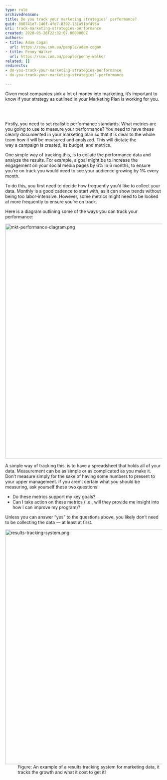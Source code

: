 ```yaml
---
type: rule
archivedreason: 
title: Do you track your marketing strategies’ performance?
guid: 880741e7-140f-4fe7-8392-131a91bf495a
uri: track-marketing-strategies-performance
created: 2020-05-26T22:32:07.0000000Z
authors:
- title: Adam Cogan
  url: https://ssw.com.au/people/adam-cogan
- title: Penny Walker
  url: https://ssw.com.au/people/penny-walker
related: []
redirects:
- do-you-track-your-marketing-strategies-performance
- do-you-track-your-marketing-strategies’-performance

---
```



<p class="ssw15-rteElement-P">Given most companies sink a lot of money into marketing, it’s important to know if your strategy as outlined in your Marketing Plan is working for you.​<br></p>
<br><excerpt class='endintro'></excerpt><br>
<p class="ssw15-rteElement-P">​Firstly, you need to set realistic performance standards.&#160;What metrics are you going to use to measure your performance?&#160;You&#160;need to have these clearly documented in your marketing plan&#160;so that it is clear to the whole team how it will be measured and analyzed.&#160;This will&#160;dictate the way&#160;a&#160;campaign&#160;is&#160;created, its budget, and metrics.&#160;&#160;</p><p class="ssw15-rteElement-P">One simple way of tracking this, is to&#160;collate the performance data&#160;and analyze&#160;the&#160;results.&#160;For example, a goal might be to increase the engagement on your social media pages by 6% in 6 months, to ensure you’re on track you would need to see your audience growing by 1% every month.&#160;&#160;</p><p>To do this,&#160;you first need to&#160;decide&#160;how&#160;frequently you’d like to&#160;collect your data.&#160;Monthly is a good cadence to start with, as it can show trends without being too labor-intensive.&#160;However, some metrics might need to be looked at more&#160;frequently&#160;to&#160;ensure you’re on track.&#160;</p><p>Here is a diagram outlining some of the ways you can track your performance&#58;</p><dl class="image"><dt><img src="/PublishingImages/mkt-performance-diagram.png" alt="mkt-performance-diagram.png" style="width&#58;750px;" /></dt></dl>
<p>A simple way of tracking this, is&#160;to have a spreadsheet that&#160;holds&#160;all of&#160;your data.&#160;Measurement can be as simple or as complicated as you make it. Don’t measure simply for the sake of having some numbers to present to your upper management. If you aren’t certain what you should be measuring, ask yourself these two questions&#58;&#160;</p><ul><li>Do these metrics support my key goals?&#160;</li><li>Can I&#160;take action&#160;on these metrics (i.e., will they provide me insight into how I can improve my program)?&#160;</li></ul>Unless you can answer “yes” to the questions above, you likely don’t need to be collecting the data — at least at first. &#160;
<p></p><dl class="image"><dt><img src="/PublishingImages/results-tracking-system.png" alt="results-tracking-system.png" style="width&#58;750px;" /></dt><dd>Figure&#58; An example of a results tracking system for marketing data, it tracks the growth and what it cost to get it!​</dd></dl>


